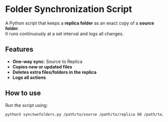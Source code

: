 # Folder Synchronization Script  

A Python script that keeps a **replica folder** as an exact copy of a **source folder**.  
It runs continuously at a set interval and logs all changes.

## Features
- **One-way sync**: Source to Replica  
- **Copies new or updated files**  
- **Deletes extra files/folders in the replica**  
- **Logs all actions**  

##  How to use
Run the script using:

```sh
python3 synctwofolders.py /path/to/source /path/to/replica 60 /path/to/logfile.log
